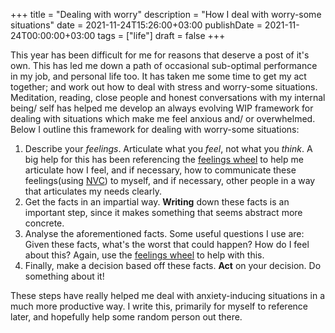+++
title = "Dealing with worry"
description = "How I deal with worry-some situations"
date = 2021-11-24T15:26:00+03:00
publishDate = 2021-11-24T00:00:00+03:00
tags = ["life"]
draft = false
+++

This year has been difficult for me for reasons that deserve a post of
it's own.  This has led me down a path of occasional sub-optimal
performance in my job, and personal life too.  It has taken me some
time to get my act together; and work out how to deal with stress and
worry-some situations.  Meditation, reading, close people and honest
conversations with my internal being/ self has helped me develop an
always evolving WIP framework for dealing with situations which make
me feel anxious and/ or overwhelmed.  Below I outline this framework
for dealing with worry-some situations:

1.  Describe your _feelings_.  Articulate what you _feel_, not what you
    _think_.  A big help for this has been referencing the [feelings
    wheel](https://blog.calm.com/blog/the-feelings-wheel) to help me articulate how I feel, and if necessary, how to
    communicate these feelings(using [NVC](https://www.cnvc.org/learn-nvc/what-is-nvc)) to myself, and if necessary,
    other people in a way that articulates my needs clearly.
2.  Get the facts in an impartial way.  **Writing** down these facts is
    an important step, since it makes something that seems abstract
    more concrete.
3.  Analyse the aforementioned facts.  Some useful questions I use are:
    Given these facts, what's the worst that could happen? How do I
    feel about this?  Again, use the [feelings wheel](https://blog.calm.com/blog/the-feelings-wheel) to help with this.
4.  Finally, make a decision based off these facts.  **Act** on your
    decision.  Do something about it!

These steps have really helped me deal with anxiety-inducing
situations in a much more productive way.  I write this, primarily for
myself to reference later, and hopefully help some random person out
there.